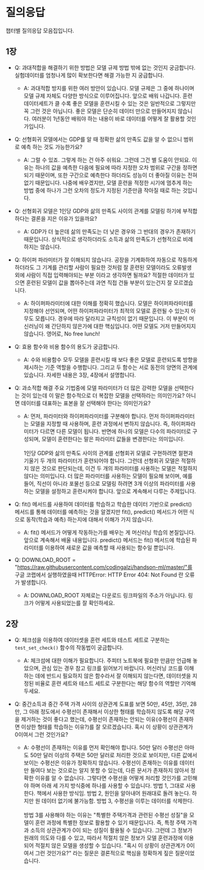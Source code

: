 # 질의응답

챕터별 질의응답 모음집입니다.

## 1장

* Q: 과대적합을 해결하기 위한 방법은 모델 규제 방법 밖에 없는 것인지 궁금합니다. 실험데이터를 엄청나게 많이 확보한다면 해결 가능한 지 궁급합니다.
  * A: 과대적합 방지를 위한 여러 방안이 있습니다. 모델 규제은 그 중에 하나이며 모델 규제 자체도 다양한 방식으로 이루어집니다. 앞으로 배워 나갑니다. 훈련 데이터세트가 클 수록 좋은 모델을 훈련시킬 수 있는 것은 일반적으로 그렇지만 꼭 그런 것은 아닙니다. 좋은 모델은 단순히 데이터 만으로 만들어지지 않습니다. 여러분이 1년동안 배워야 하는 내용이 바로 데이터를 어떻게 잘 활용할 것인가입니다. 

* Q: 선형회귀 모델에서는 GDP를 알 때 정확한 삶의 만족도 값을 알 수 없으니 범위로 예측 하는 것도 가능한가요?
  * A: 그럴 수 있죠. 그렇게 하는 건 아주 쉬워요. 그런데 그건 별 도움이 안되요. 이유는 하나의 값을 예측한 다음에 필요에 따라 지정한 오차 범위로 구간을 정하면 되기 때문이며, 또한 구간으로 예측한다 하더라도 성능이 더 좋아질 이유는 전혀 없기 때문입니다. 나중에 배우겠지만, 모델 훈련을 적정한 시기에 멈추게 하는 방법 중에 하나가 그런 오차의 정도가 지정된 기준만큼 작아질 때로 하는 것입니다. 

* Q: 선형회귀 모델은 1인당 GDP와 삶의 만족도 사이의 관계를 모델링 하기에 부적합하다는 결론을 지은 이유가 있을까요?
  * A: GDP가 더 높은데 삶의 만족도는 더 낮은 경우와 그 반대의 경우가 존재하기 때문입니다. 상식적으로 생각하더라도 소득과 삶의 만족도가 선형적으로 비례하지는 않습니다.

* Q: 하이퍼 파라미터가 잘 이해되지 않습니다. 공장을 기계화하여 자동으로 작동하게 하더라도 그 기계를 관리할 사람이 필요한 것처럼 잘 훈련된 모델이라도 오류발생 외에 사람이 직접 입력해야되는 부분 이라고 생각하면 될까요? 적절한 데이터가 있으면 훈련된 모델이 값을 뽑아주는데 과연 직접 건들 부분이 있는건지 잘 모르겠습니다.
  * A: 하이퍼파라미터에 대한 이해를 정확히 했습니다. 모델은 하이퍼파라미터를 지정해야 선언되며, 어떤 하이퍼파라미터가 최적의 모델로 훈련될 수 있는지 아무도 모릅니다. 경우에 따라 달라지고 규칙성이 없기 때문입니다. 이 부분이 머신러닝이 왜 간단하지 않은가에 대한 핵심입니다. 어떤 모델도 거저 만들어지지 않습니다. 영어로, No free lunch!

* Q: 효용 함수와 비용 함수의 용도가 궁금합니다.
  * A: 수와 비용함수 모두 모델을 훈련시킬 때 보다 좋은 모델로 훈련되도록 방향을 제시하는 기준 역할을 수행합니다. 그리고 두 함수는 서로 동전의 양면의 관계에 있습니다. 자세한 내용은 3장, 4장에서 설명합니다.

* Q: 과소적합 해결 주요 기법중에 모델 파라미터가 더 많은 강력한 모델을 선택한다는 것이 있는데 이 말은 함수적으로 더 복잡한 모델을 선택하라는 의미인가요? 아니면 데이터를 대표하는 표본을 잘 선택해야 한다는 의미인가요?
  * A: 먼저, 파라미터와 하이퍼파라미터를 구분해야 합니다. 먼저 하이퍼파라미터는 모델을 지정할 때 사용하며, 훈련 과정에서 변하지 않습니다. 즉, 하이퍼파라미터가 다르면 다른 모델이 됩니다. 반면에 하나의 모델은 다수의 파라미터로 구성되며, 모델이 훈련한다는 말은 파라미터 값들을 변경한다는 의미입니다. 
<br><br>
1인당 GDP와 삶의 만족도 사이의 관계를 선형회귀 모델로 구현하려면 절편과 기울기 두 개의 파라미터가 훈련되어야 합니다. 그런데 선형회귀 모델은 적절하지 않은 것으로 판단되는데, 이건 두 개의 파라미터를 사용하는 모델은 적절하지 않다는 의미입니다. 더 많은 파라미터를 사용하는 모델이 필요해 보이며, 예를 들어, 직선이 아니라 포물선 등으로 모델링 하려면 3개 이상의 파라미터를 사용하는 모델을 설정하고 훈련시켜야 합니다. 앞으로 계속해서 다루는 주제입니다.
  
* Q: fit() 메서드를 사용하여 데이터를 학습하고 학습한 데이터 기반으로 predict() 메서드를 통해 데이터를 예측하는 것을 알겠지만 fit(), predict() 메서드가 어떤 식으로 동작(학습과 예측) 하는지에 대해서 이해가 가지 않습니다.
  * A: fit() 메서드가 어떻게 작동하는가를 배우는 게 머신러닝 학습의 본질입니다. 앞으로 계속해서 배울 내용입니다. predict()  메서드는 fit() 메서드에 학습된 파라미터를 이용하여 새로운 값을 예측할 때 사용되는 함수일 뿐입니다.

* Q: DOWNLOAD_ROOT = "https://raw.githubusercontent.com/codingalzi/handson-ml/master/"를 구글 코랩에서 실행하였을때 HTTPError: HTTP Error 404: Not Found 란 오류가 발생합니다.
  * A: DOWNLOAD_ROOT 자체로는 다운로드 링크파일의 주소가 아닙니다. 링크가 어떻게 사용되었는를 잘 확인하세요.

## 2장

* Q: 체크섬을 이용하여 데이터셋을 훈련 세트와 테스트 세트로 구분하는 `test_set_check()` 함수의 작동법이 궁금합니다.
  * A: 체크섬에 대한 이해가 필요합니다. 주피터 노트북에 필요한 만큼만 언급해 놓았으며, 관심 있는 경우 참고 링크를 읽어보기 바랍니다. 머신러닝 코드를 이해하는 데에 반드시 필요하지 않은 함수라서 잘 이해되지 않는다면, 데이터셋을 지정된 비율로 훈련 세트와 테스트 세트로 구분한다는 해당 함수의 역할만 기억해두세요. 

* Q: 중간소득과 중간 주택 가격 사이의 상관관계 도표를 보면 50만, 45만, 35만, 28만, 그 아래 정도에서 수평선이 존재해서 이상한 형태를 학습하지 않도록 해당 구역을 제거하는 것이 좋다고 했는데, 수평선이 존재하는 안되는 이유(수평선이 존재하면 이상한 형태를 학습하는 이유?)를 잘 모르겠습니다. 혹시 이 상황이 상관관계가 0이여서 그런 것인가요?
  * A: 수평선이 존재하는 이유를 먼저 확인해야 합니다. 50만 달러 수평선은 아마도 50만 달러 이상의 주택은 50만 달러로 처리한 것으로 보이지만, 다른 값에서 보이는 수평선은 이유가 정확하지 않습니다. 수평선이 존재하는 이유를 데이터만 들여다 보는 것으로는 알지 못할 수 있는데, 다른 문서가 존재하지 않아서 정확한 이유를 알 수 없습니다. 그렇다면 수평선을 어떻게 처리할 것인가를 고민해야 하며 아래 세 가지 방식중에 하나를 사용할 수 있습니다. 방법 1, 그대로 사용한다. 책에서 사용한 방식임. 방법 2, 원인을 알아내어 원래대로 돌려 놓는다. 하지만 원 데이터 없기에 불가능함. 방법 3, 수평선을 이루는 데이터를 삭제한다.
<br><br>
방법 3를 사용해야 하는 이유는 "특별한 주택가격과 관련된 수평선 성질"을 모델이 훈련 과정에 특별한 정보로 활용할 수 있기 때문입니다. 즉, 특정 주택 가격과 소득의 상관관계가 0이 되는 성질이 활용될 수 있습니다. 그런데 그 정보가 원래의 의도와 다를 수 있고, 따라서 적절치 않은 정보가 모델 훈련과정에 이용되어 적절치 않은 모델을 생성할 수 있습니다. "혹시 이 상황이 상관관계가 0이여서 그런 것인가요?" 라는 질문은 결론적으로 핵심을 정확하게 짚은 질문이었습니다.
